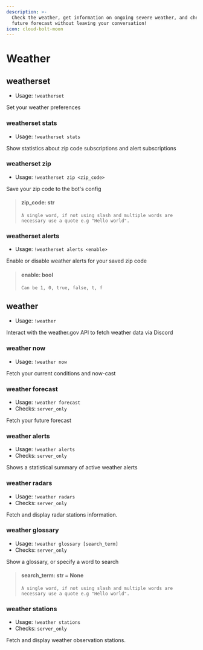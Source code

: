 ```yaml
---
description: >-
  Check the weather, get information on ongoing severe weather, and check the
  future forecast without leaving your conversation!
icon: cloud-bolt-moon
---
```


# Weather

## weatherset

* Usage: `!weatherset`

Set your weather preferences

### weatherset stats

* Usage: `!weatherset stats`

Show statistics about zip code subscriptions and alert subscriptions

### weatherset zip

* Usage: `!weatherset zip <zip_code>`

Save your zip code to the bot's config

> #### zip\_code: str
>
> ```
> A single word, if not using slash and multiple words are necessary use a quote e.g "Hello world".
> ```

### weatherset alerts

* Usage: `!weatherset alerts <enable>`

Enable or disable weather alerts for your saved zip code

> #### enable: bool
>
> ```
> Can be 1, 0, true, false, t, f
> ```

## weather

* Usage: `!weather`

Interact with the weather.gov API to fetch weather data via Discord

### weather now

* Usage: `!weather now`

Fetch your current conditions and now-cast

### weather forecast

* Usage: `!weather forecast`
* Checks: `server_only`

Fetch your future forecast

### weather alerts

* Usage: `!weather alerts`
* Checks: `server_only`

Shows a statistical summary of active weather alerts

### weather radars

* Usage: `!weather radars`
* Checks: `server_only`

Fetch and display radar stations information.

### weather glossary

* Usage: `!weather glossary [search_term]`
* Checks: `server_only`

Show a glossary, or specify a word to search

> #### search\_term: str = None
>
> ```
> A single word, if not using slash and multiple words are necessary use a quote e.g "Hello world".
> ```

### weather stations

* Usage: `!weather stations`
* Checks: `server_only`

Fetch and display weather observation stations.
